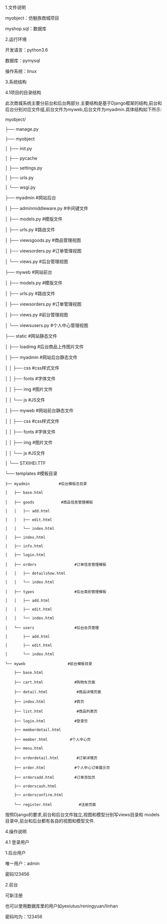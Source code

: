 1.文件说明

myobject：仿魅族商城项目

myshop.sql：数据库

2.运行环境

开发语言：python3.6

数据库：pymysql

操作系统：linux

3.系统结构

4.1项目的目录结构

此次商城系统主要分前台和后台两部分.主要结构是基于Django框架的结构,前台和后台分别对应文件组,前台文件为myweb,后台文件为myadmin.具体结构如下所示:

myobject/

├── manage.py

├── myobject

│   ├── init.py

│   ├── pycache

│   ├── settings.py

│   ├── urls.py

│   └── wsgi.py

├── myadmin                  #网站后台

│   ├── adminmiddleware.py    #中间键文件

│   ├── models.py             #模版文件

│   ├── urls.py                #路由文件

│   ├── viewsgoods.py         #商品管理视图

│   ├── viewsorders.py         #订单管理视图

│   └── views.py               #后台管理视图

├── myweb                    #网站前台

│   ├── models.py             #模版文件

│   ├── urls.py                #路由文件

│   ├── viewsorders.py         #订单管理视图

│   ├── views.py               #前台管理视图

│   └── viewsusers.py          #个人中心管理视图

├── static                     #网站静态文件

│   ├── loadimg              #后台商品上传图片文件

│   ├── myadmin             #网站后台静态文件

│   │   ├── css               #css样式文件

│   │   ├── fonts             #字体文件

│   │   ├── img              #图片文件

│   │   └── js                #JS文件

│   ├── myweb               #网站前台静态文件

│   │   ├── css               #css样式文件

│   │   ├── fonts             #字体文件

│   │   ├── img              #图片文件

│   │   └── js                #JS文件

│   └── STXIHEI.TTF           

└── templates                #模板目录

    ├── myadmin             #后台模板总目录

    │   ├── base.html

    │   ├── goods            #商品信息管理模板

    │   │   ├── add.html

    │   │   ├── edit.html

    │   │   └── index.html

    │   ├── index.html

    │   ├── info.html

    │   ├── login.html

    │   ├── orders                 #订单信息管理模板

    │   │   ├── detailshow.html

    │   │   └── index.html

    │   ├── types                  #后台类别管理模板

    │   │   ├── add.html

    │   │   ├── edit.html

    │   │   └── index.html

    │   └── users                  #后台会员管理

    │       ├── add.html

    │       ├── edit.html

    │       └── index.html

    └── myweb                   #前台模板目录

        ├── base.html   

        ├── cart.html              #购物车页面

        ├── detail.html             #商品详情页面

        ├── index.html             #首页

        ├── list.html               #商品列表页

        ├── login.html             #登录页

        ├── memberdetail.html

        ├── member.html          #个人中心页

        ├── menu.html

        ├── orderdetail.html        #订单详情页

        ├── order.html             #个人中心订单展示页

        ├── ordersadd.html         #订单添加页

        ├── orderscash.html

        ├── ordersconfirm.html

        └── register.html            #注册页面

 

按照Django的要求,前台和后台文件独立,视图和模型分别写views目录和 models 目录中,前台和后台都有各自的视图和模型文件.

4.操作说明

4.1 登录用户

1.后台用户

唯一用户：admin

密码123456

2.前台

可新注册

也可以使用数据库里的用户如yexiutuo/reningyuan/linhan

密码均为：123456

